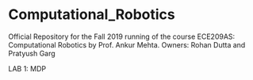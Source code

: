 # Computational_Robotics

Official Repository for the Fall 2019 running of the course ECE209AS: Computational Robotics by Prof. Ankur Mehta.
Owners: Rohan Dutta and Pratyush Garg

LAB 1: MDP 
<attach latex file>

